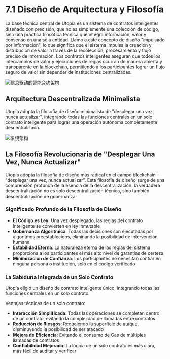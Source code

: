 # 7.1 Diseño de Arquitectura y Filosofía

La base técnica central de Utopía es un sistema de contratos inteligentes diseñado con precisión, que no es simplemente una colección de código, sino una práctica filosófica técnica que integra información, valor y consenso en una sola entidad. Llamo a este concepto de diseño "impulsado por información", lo que significa que el sistema impulsa la creación y distribución de valor a través de la recolección, procesamiento y flujo preciso de información. Los contratos inteligentes aseguran que todos los intercambios de valor y ejecuciones de reglas ocurran de manera abierta y transparente en la blockchain, permitiendo a los participantes lograr un flujo seguro de valor sin depender de instituciones centralizadas.

![信息驱动的智能合约架构](/images/图23.svg)

## Arquitectura Descentralizada Minimalista

Utopía adopta la filosofía de diseño minimalista de "desplegar una vez, nunca actualizar", integrando todas las funciones centrales en un solo contrato inteligente para lograr una operación autónoma completamente descentralizada.

![系统架构](/images/图24.png)

## La Filosofía Revolucionaria de "Desplegar Una Vez, Nunca Actualizar"

Utopía adopta la filosofía de diseño más radical en el campo blockchain - "desplegar una vez, nunca actualizar". Esta filosofía de diseño surge de una comprensión profunda de la esencia de la descentralización: la verdadera descentralización no es solo descentralización técnica, sino también descentralización de gobernanza.

### Significado Profundo de la Filosofía de Diseño

- **El Código es Ley**: Una vez desplegado, las reglas del contrato inteligente se convierten en ley inmutable
- **Gobernanza Algorítmica**: Todas las decisiones son ejecutadas por algoritmos preestablecidos, eliminando la posibilidad de intervención humana
- **Estabilidad Eterna**: La naturaleza eterna de las reglas del sistema proporciona a los participantes el más alto nivel de garantías de certeza
- **Minimización de Confianza**: Los participantes no necesitan confiar en ninguna persona o institución, solo en el código verificado

### La Sabiduría Integrada de un Solo Contrato

Utopía eligió un diseño de contrato inteligente único, integrando todas las funciones centrales en un solo contrato.

Ventajas técnicas de un solo contrato:
- **Interacción Simplificada**: Todas las operaciones se completan dentro de un contrato, evitando la complejidad de llamadas entre contratos
- **Reducción de Riesgos**: Reduciendo la superficie de ataque, disminuyendo la posibilidad de ser atacado
- **Mejora de Eficiencia**: Evitando el consumo de Gas de múltiples llamadas de contratos
- **Confiabilidad Mejorada**: La lógica de un solo contrato es más clara, más fácil de auditar y verificar
